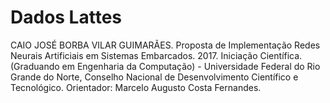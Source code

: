 # Dados Lattes

CAIO JOSÉ BORBA VILAR GUIMARÃES. Proposta de Implementação Redes Neurais Artificiais em Sistemas Embarcados. 2017. Iniciação Científica. (Graduando em Engenharia da Computação) - Universidade Federal do Rio Grande do Norte, Conselho Nacional de Desenvolvimento Científico e Tecnológico. Orientador: Marcelo Augusto Costa Fernandes. 

